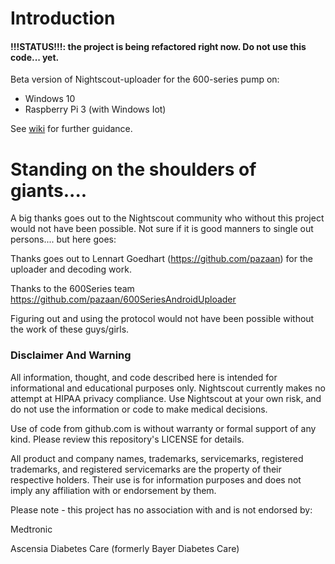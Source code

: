 # Introduction

#### !!!STATUS!!!: the project is being refactored right now. Do not use this code... yet.

Beta version of Nightscout-uploader for the 600-series pump on:

* Windows 10
* Raspberry Pi 3 (with Windows Iot)


See [wiki](https://github.com/cfaagaard/CGM.NET/wiki) for further guidance.


# Standing on the shoulders of giants....
A big thanks goes out to the Nightscout community who without this project would not have been possible.
Not sure if it is good manners to single out persons.... but here goes:

Thanks goes out to Lennart Goedhart (https://github.com/pazaan) for the uploader and decoding work.

Thanks to the 600Series team https://github.com/pazaan/600SeriesAndroidUploader  

Figuring out and using the protocol would not have been possible without the work of these guys/girls.


### Disclaimer And Warning
All information, thought, and code described here is intended for informational and educational purposes only. 
Nightscout currently makes no attempt at HIPAA privacy compliance. 
Use Nightscout at your own risk, and do not use the information or code to make medical decisions.

Use of code from github.com is without warranty or formal support of any kind. Please review this repository's LICENSE for details.

All product and company names, trademarks, servicemarks, registered trademarks, and registered servicemarks are the property of their respective holders. Their use is for information purposes and does not imply any affiliation with or endorsement by them.

Please note - this project has no association with and is not endorsed by:

Medtronic

Ascensia Diabetes Care (formerly Bayer Diabetes Care)
